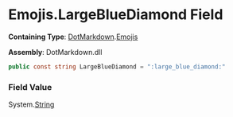 # Emojis\.LargeBlueDiamond Field

**Containing Type**: [DotMarkdown](../../README.md)\.[Emojis](../README.md)

**Assembly**: DotMarkdown\.dll

```csharp
public const string LargeBlueDiamond = ":large_blue_diamond:"
```

### Field Value

System\.[String](https://docs.microsoft.com/en-us/dotnet/api/system.string)